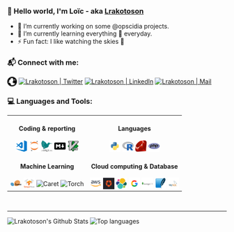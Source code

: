 ### 👋 Hello world, I'm Loïc - aka [Lrakotoson][website]

- 🔭 I’m currently working on some @opscidia projects.
- 🌱 I’m currently learning everything 📄 everyday.
- ⚡ Fun fact: I like watching the skies 🔭

### 📬 Connect with me:
[<img align="center" alt="loicrakotoson.com" width="22px" src="https://raw.githubusercontent.com/iconic/open-iconic/master/svg/globe.svg">][website]
[<img align="center" alt="Lrakotoson | Twitter" width="22px" src="https://cdn.jsdelivr.net/npm/simple-icons@v3/icons/twitter.svg">][twitter]
[<img align="center" alt="Lrakotoson | LinkedIn" width="22px" src="https://cdn.jsdelivr.net/npm/simple-icons@v3/icons/linkedin.svg">][linkedin]
[<img align="center" alt="Lrakotoson | Mail" width="22px" src="https://cdn.jsdelivr.net/npm/simple-icons@3.4.0/icons/mail-dot-ru.svg">][mail]


### 💻 Languages and Tools:

<div align="center">
<table align="center">
<tr>
<td align="center">

#### Coding & reporting

<img align="center" alt="Visual Studio Code" width="26px" src="https://raw.githubusercontent.com/github/explore/80688e429a7d4ef2fca1e82350fe8e3517d3494d/topics/visual-studio-code/visual-studio-code.png">
<img align="center" alt="Jupyter Notebook" width="26px" src="https://raw.githubusercontent.com/github/explore/80688e429a7d4ef2fca1e82350fe8e3517d3494d/topics/jupyter-notebook/jupyter-notebook.png">
<img align="center" alt="Latex" width="26px" src="https://raw.githubusercontent.com/github/explore/80688e429a7d4ef2fca1e82350fe8e3517d3494d/topics/latex/latex.png">
<img align="center" alt="Markdown" width="26px" src="https://raw.githubusercontent.com/github/explore/80688e429a7d4ef2fca1e82350fe8e3517d3494d/topics/markdown/markdown.png">
<img align="center" alt="Vim" width="26px" src="https://raw.githubusercontent.com/github/explore/80688e429a7d4ef2fca1e82350fe8e3517d3494d/topics/vim/vim.png">
<br>
</td>
<td align="center">

#### Languages

<img align="center" alt="Python" width="26px" src="https://raw.githubusercontent.com/github/explore/80688e429a7d4ef2fca1e82350fe8e3517d3494d/topics/python/python.png">
<img align="center" alt="R" width="26px" src="https://raw.githubusercontent.com/github/explore/80688e429a7d4ef2fca1e82350fe8e3517d3494d/topics/r/r.png">
<img align="center" alt="Ruby" width="26px" src="https://raw.githubusercontent.com/github/explore/80688e429a7d4ef2fca1e82350fe8e3517d3494d/topics/ruby/ruby.png">
<img align="center" alt="Ruby" width="26px" src="https://raw.githubusercontent.com/github/explore/80688e429a7d4ef2fca1e82350fe8e3517d3494d/topics/php/php.png">
<br>
</td>
</tr>
<tr>
<td align="center">

#### Machine Learning

<img align="center" alt="Scikit Learn" width="26px" src="https://raw.githubusercontent.com/github/explore/80688e429a7d4ef2fca1e82350fe8e3517d3494d/topics/scikit-learn/scikit-learn.png">
<img align="center" alt="Tensorflow" width="26px" src="https://raw.githubusercontent.com/github/explore/80688e429a7d4ef2fca1e82350fe8e3517d3494d/topics/tensorflow/tensorflow.png">
<img align="center" alt="Caret" width="26px" src="https://www.shareicon.net/data/256x256/2017/05/06/885732_food_512x512.png">
<img align="center" alt="Torch" width="26px" src="https://lh3.googleusercontent.com/SrO-TQ34yvl3KrL3MiTr4T3UqcsljMpRKBy3AvFHGZW37hJLoNYR-7vW6CkCwrr3IRkP4Ay6tJiC5oXEJNDT">
<br>
</td>
<td align="center">

#### Cloud computing & Database

<img align="center" alt="AWS" width="26px" src="https://raw.githubusercontent.com/github/explore/80688e429a7d4ef2fca1e82350fe8e3517d3494d/topics/aws/aws.png">
<img align="center" alt="Auth0" width="26px" src="https://raw.githubusercontent.com/github/explore/80688e429a7d4ef2fca1e82350fe8e3517d3494d/topics/auth0/auth0.png">
<img align="center" alt="Elastic Search" width="26px" src="https://raw.githubusercontent.com/github/explore/d73b58ded658144cd29547485b8537306012eb86/topics/elasticsearch/elasticsearch.png">
<img align="center" alt="Google" width="26px" src="https://raw.githubusercontent.com/github/explore/80688e429a7d4ef2fca1e82350fe8e3517d3494d/topics/google/google.png">
<img align="center" alt="MongoDB" width="26px" src="https://raw.githubusercontent.com/github/explore/80688e429a7d4ef2fca1e82350fe8e3517d3494d/topics/mongodb/mongodb.png">
<img align="center" alt="SQLite" width="26px" src="https://raw.githubusercontent.com/github/explore/2d218e3aa252dc90eef269b34eeec1fbd15dc07e/topics/sqlite/sqlite.png">
<img align="center" alt="MySQL" width="26px" src="https://raw.githubusercontent.com/github/explore/80688e429a7d4ef2fca1e82350fe8e3517d3494d/topics/mysql/mysql.png">

</td>
</tr>
</table>
</div>
<br>

---


<img alt="Lrakotoson's Github Stats" src="https://github-readme-stats.vercel.app/api?username=Lrakotoson&show_icons=true&hide_border=true&count_private=true">

<img alt = "Top languages" src="https://github-readme-stats.vercel.app/api/top-langs/?username=Lrakotoson&hide=html,javascript">

[website]: https://loicrakotoson.com
[twitter]: https://twitter.com/Lrakotoson1
[linkedin]: https://www.linkedin.com/in/loicrakotoson/?locale=en_US
[mail]: mailto:contact@loicrakotoson.com
